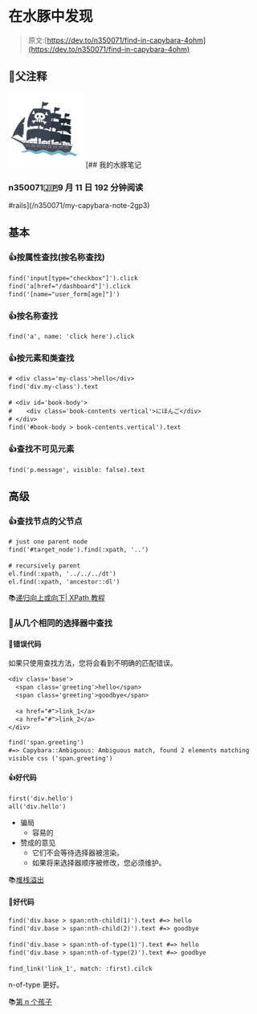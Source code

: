 # 在水豚中发现

> 原文:[https://dev.to/n350071/find-in-capybara-4ohm](https://dev.to/n350071/find-in-capybara-4ohm)

## [](#parent-note)🔗父注释

[![n350071 image](img/c9dd0fa7ece3b4a6c3e55d373898cd1e.png)](/n350071) [## 我的水豚笔记

### n350071🇯🇵9 月 11 日 192 分钟阅读

#rails](/n350071/my-capybara-note-2gp3)

## [](#basic)基本

### [](#find-by-attributes-find-by-name)👍按属性查找(按名称查找)

```
find('input[type="checkbox"]').click
find('a[href="/dashboard"]').click
find('[name="user_form[age]"]') 
```

### [](#find-by-name)👍按名称查找

```
find('a', name: 'click here').click 
```

### [](#find-by-element-and-class)👍按元素和类查找

```
# <div class='my-class'>hello</div>
find('div.my-class').text

# <div id='book-body'>
#    <div class='book-contents vertical'>にほんご</div>
# </div>
find('#book-body > book-contents.vertical').text 
```

### [](#find-invisible-element)👍查找不可见元素

```
find('p.message', visible: false).text 
```

## [](#advanced)高级

### [](#find-the-parent-of-the-node)👍查找节点的父节点

```
# just one parent node
find('#target_node').find(:xpath, '..')

# recursively parent
el.find(:xpath, '../../../dt')
el.find(:xpath, 'ancestor::dl') 
```

📚[递归向上或向下| XPath 教程](https://docs.scrapy.org/en/xpath-tutorial/topics/xpath-tutorial.html#recursively-go-up-or-down)

### [](#find-from-several-same-selector)🤔从几个相同的选择器中查找

#### [](#bad-code)👻错误代码

如果只使用查找方法，您将会看到不明确的匹配错误。

```
<div class='base'>
  <span class='greeting'>hello</span>
  <span class='greeting'>goodbye</span>

  <a href="#">link_1</a>
  <a href="#">link_2</a>
</div> 
```

```
find('span.greeting')
#=> Capybara::Ambiguous: Ambiguous match, found 2 elements matching visible css ('span.greeting') 
```

#### [](#good-code)👍好代码

```
first('div.hello')
all('div.hello') 
```

*   骗局
    *   容易的
*   赞成的意见
    *   它们不会等待选择器被渲染。
    *   如果将来选择器顺序被修改，您必须维护。

📚[堆栈溢出](https://stackoverflow.com/questions/13132506/capybara-ambiguity-resolution)

#### [](#good-code)🦄好代码

```
find('div.base > span:nth-child(1)').text #=> hello
find('div.base > span:nth-child(2)').text #=> goodbye

find('div.base > span:nth-of-type(1)').text #=> hello
find('div.base > span:nth-of-type(2)').text #=> goodbye

find_link('link_1', match: :first).cilck 
```

n-of-type 更好。

📚[第 n 个孩子](https://developer.mozilla.org/en-US/docs/Web/CSS/:nth-child)
